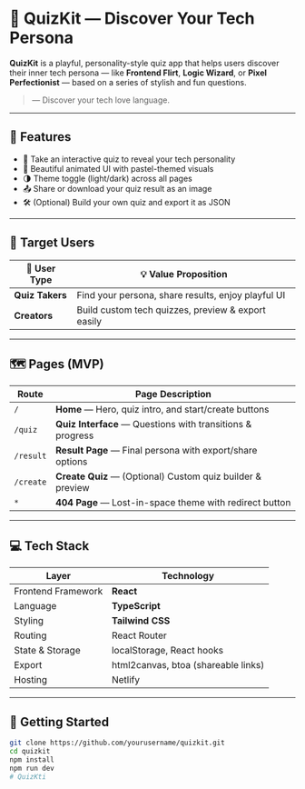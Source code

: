 # 🧠 QuizKit — Discover Your Tech Persona

**QuizKit** is a playful, personality-style quiz app that helps users discover their inner tech persona — like **Frontend Flirt**, **Logic Wizard**, or **Pixel Perfectionist** — based on a series of stylish and fun questions.

> — Discover your tech love language.

---

## 🌟 Features

- 🎯 Take an interactive quiz to reveal your tech personality
- 🎨 Beautiful animated UI with pastel-themed visuals
- 🌗 Theme toggle (light/dark) across all pages
- 📤 Share or download your quiz result as an image
- 🛠️ (Optional) Build your own quiz and export it as JSON

---

## 👥 Target Users

| 👤 User Type     | 💡 Value Proposition                                 |
|------------------|------------------------------------------------------|
| **Quiz Takers**  | Find your persona, share results, enjoy playful UI  |
| **Creators**     | Build custom tech quizzes, preview & export easily  |

---

## 🗺️ Pages (MVP)

| Route             | Page Description                                           |
|------------------|------------------------------------------------------------|
| `/`              | **Home** — Hero, quiz intro, and start/create buttons      |
| `/quiz`          | **Quiz Interface** — Questions with transitions & progress |
| `/result`        | **Result Page** — Final persona with export/share options  |
| `/create`        | **Create Quiz** — (Optional) Custom quiz builder & preview |
| `*`              | **404 Page** — Lost-in-space theme with redirect button    |

---

## 💻 Tech Stack

| Layer               | Technology        |
|---------------------|-------------------|
| Frontend Framework  | **React**         |
| Language            | **TypeScript**    |
| Styling             | **Tailwind CSS**  |
| Routing             | React Router      |
| State & Storage     | localStorage, React hooks |
| Export              | html2canvas, btoa (shareable links) |
| Hosting             | Netlify           |

---

## 🚀 Getting Started

```bash
git clone https://github.com/yourusername/quizkit.git
cd quizkit
npm install
npm run dev
#   Q u i z K t i  
 